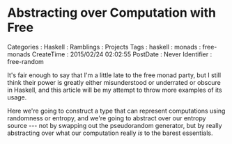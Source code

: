 Abstracting over Computation with Free
======================================

Categories
:   Haskell
:   Ramblings
:   Projects
Tags
:   haskell
:   monads
:   free-monads
CreateTime
:   2015/02/24 02:02:55
PostDate
:   Never
Identifier
:   free-random

It's fair enough to say that I'm a little late to the free monad party, but
I still think their power is greatly either misunderstood or underrated or
obscure in Haskell, and this article will be my attempt to throw more examples
of its usage.

Here we're going to construct a type that can represent computations using
randomness or entropy, and we're going to abstract over our entropy source ---
not by swapping out the pseudorandom generator, but by really abstracting over
what our computation really *is* to the barest essentials.
